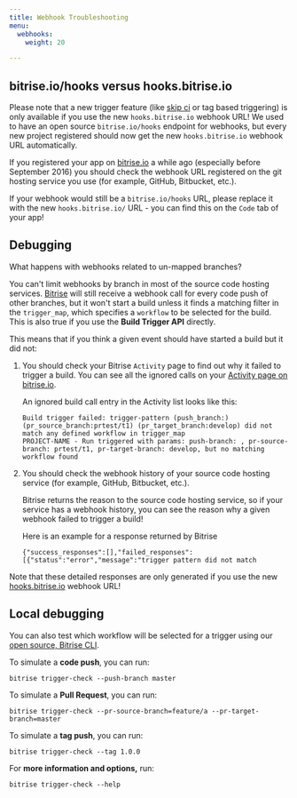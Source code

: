 ```yaml
---
title: Webhook Troubleshooting
menu:
  webhooks:
    weight: 20

---
```

## bitrise.io/hooks versus hooks.bitrise.io

Please note that a new trigger feature (like [skip ci](https://bitrise-io.github.io/devcenter/tips-and-tricks/skip-a-build/) or tag based triggering) is only available if you use the new `hooks.bitrise.io` webhook URL! We used to have an open source `bitrise.io/hooks` endpoint for webhooks, but every new project registered should now get the new `hooks.bitrise.io` webhook URL automatically.

If you registered your app on [bitrise.io](https://www.bitrise.io) a while ago (especially before September 2016) you should check the webhook URL registered on the git hosting service you use (for example, GitHub, Bitbucket, etc.). 

If your webhook would still be a `bitrise.io/hooks` URL, please replace it with the new `hooks.bitrise.io/` URL - you can find this on the `Code` tab of your app!

## Debugging

What happens with webhooks related to un-mapped branches?

You can't limit webhooks by branch in most of the source code hosting services. [Bitrise](https://www.bitrise.io) will still receive a webhook call for every code push of other branches, but it won't start a build unless it finds a matching filter in the `trigger_map`, which specifies a `workflow` to be selected for the build. This is also true if you use the **Build Trigger API** directly.

This means that if you think a given event should have started a build but it did not:

1. You should check your Bitrise `Activity` page to find out why it failed to trigger a build. You can see all the ignored calls on your [Activity page on bitrise.io](http://www.bitrise.io/activity).

   An ignored build call entry in the Activity list looks like this:

       Build trigger failed: trigger-pattern (push_branch:) (pr_source_branch:prtest/t1) (pr_target_branch:develop) did not match any defined workflow in trigger_map
       PROJECT-NAME - Run triggered with params: push-branch: , pr-source-branch: prtest/t1, pr-target-branch: develop, but no matching workflow found
2. You should check the webhook history of your source code hosting service (for example, GitHub, Bitbucket, etc.).

   Bitrise returns the reason to the source code hosting service, so if your service has a webhook history, you can see the reason why a given webhook failed to trigger a build!

   Here is an example for a response returned by Bitrise

       {"success_responses":[],"failed_responses":[{"status":"error","message":"trigger pattern did not match

Note that these detailed responses are only generated if you use the new [hooks.bitrise.io](https://hooks.bitrise.io) webhook URL!

## Local debugging

You can also test which workflow will be selected for a trigger using our [open source, Bitrise CLI](https://www.bitrise.io/cli).

To simulate a **code push**, you can run:

    bitrise trigger-check --push-branch master

To simulate a **Pull Request**, you can run:

    bitrise trigger-check --pr-source-branch=feature/a --pr-target-branch=master

To simulate a **tag push**, you can run:

    bitrise trigger-check --tag 1.0.0

For **more information and options,** run:

    bitrise trigger-check --help